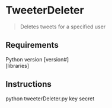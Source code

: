 # TweeterDeleter
> Deletes tweets for a specified user

## Requirements
Python version [version#]<br>
[libraries]

## Instructions
python tweeterDeleter.py key secret